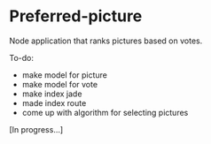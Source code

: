 # Preferred-picture
Node application that ranks pictures based on votes.

To-do:
- make model for picture
- make model for vote
- make index jade
- made index route
- come up with algorithm for selecting pictures

[In progress...]
